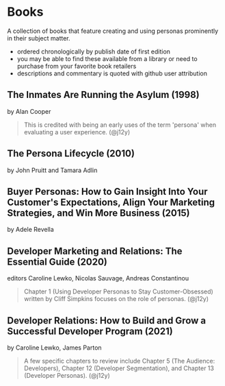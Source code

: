 
# Books
A collection of books that feature creating and using personas prominently in their subject matter.

- ordered chronologically by publish date of first edition
- you may be able to find these available from a library or need to purchase from your favorite book retailers
- descriptions and commentary is quoted with github user attribution

## The Inmates Are Running the Asylum (1998)
by Alan Cooper

> This is credited with being an early uses of the term 'persona' when evaluating a user experience. (@j12y)

## The Persona Lifecycle (2010)
by John Pruitt and Tamara Adlin

## Buyer Personas: How to Gain Insight Into Your Customer's Expectations, Align Your Marketing Strategies, and Win More Business (2015)
by Adele Revella

## Developer Marketing and Relations: The Essential Guide (2020)
editors Caroline Lewko, Nicolas Sauvage, Andreas Constantinou

> Chapter 1 (Using Developer Personas to Stay Customer-Obsessed) written by Cliff Simpkins focuses on the role of personas.
(@j12y)

## Developer Relations: How to Build and Grow a Successful Developer Program (2021)
by Caroline Lewko, James Parton

> A few specific chapters to review include Chapter 5 (The Audience: Developers), Chapter 12 (Developer Segmentation), and Chapter 13 (Developer Personas). 
(@j12y)






